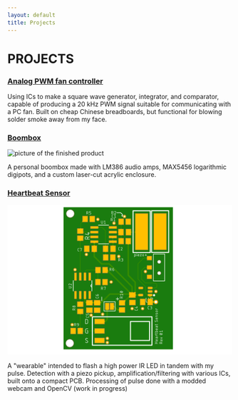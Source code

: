 ```yaml
---
layout: default
title: Projects
---
```


# PROJECTS
### [Analog PWM fan controller](/projects/analog-PWM-gen/)

Using ICs to make a square wave generator, integrator, and comparator, capable of producing a 20 kHz PWM signal suitable for communicating with a PC fan. Built on cheap Chinese breadboards, but functional for blowing solder smoke away from my face.

### [Boombox](/projects/boombox/)

![picture of the finished product](../assets/boombox-still.png)

A personal boombox made with LM386 audio amps, MAX5456 logarithmic digipots, and a custom laser-cut acrylic enclosure.

### [Heartbeat Sensor](/projects/hrsense/)

![picture of the laid out board](../assets/HeartbeatSensor.png)

A "wearable" intended to flash a high power IR LED in tandem with my pulse. Detection with a piezo pickup, amplification/filtering with various ICs, built onto a compact PCB. Processing of pulse done with a modded webcam and OpenCV (work in progress)
